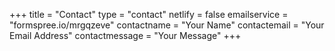 +++
title = "Contact"
type = "contact"
netlify = false
emailservice = "formspree.io/mrgqzeve"
contactname = "Your Name"
contactemail = "Your Email Address"
contactmessage = "Your Message"
+++
